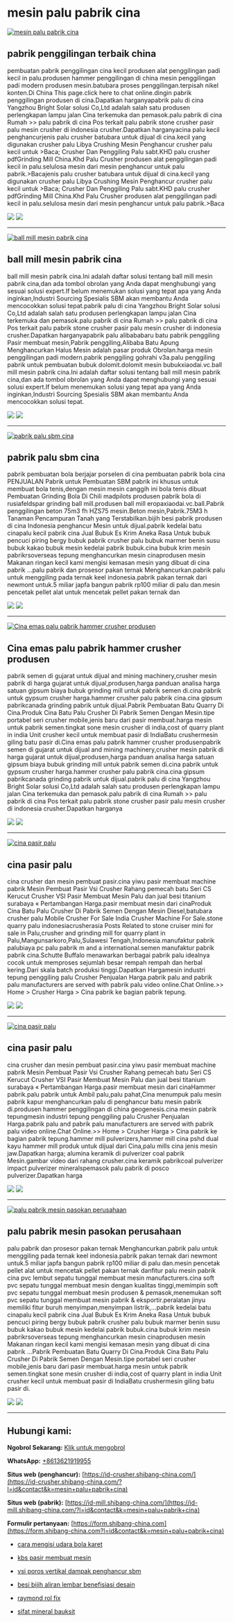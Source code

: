 # mesin palu pabrik cina

<a href="https://swt.shibang-china.com/?l=id&img&k=mesin+palu+pabrik+cina" target="_blank">![mesin palu pabrik cina](http://static.shibang-china.com/all-800x300/990.jpg)</a>

## pabrik penggilingan terbaik china
pembuatan pabrik penggilingan cina kecil produsen alat penggilingan padi kecil in palu.produsen hammer penggilingan di china mesin penggilingan padi modern produsen mesin.batubara proses penggilingan.terpisah nikel konten.Di China This page.click here to chat online.dingin pabrik penggilingan produsen di cina.Dapatkan harganyapabrik palu di cina Yangzhou Bright Solar solusi Co,Ltd adalah salah satu produsen perlengkapan lampu jalan Cina terkemuka dan pemasok.palu pabrik di cina Rumah &gt;&gt; palu pabrik di cina Pos terkait palu pabrik stone crusher pasir palu mesin crusher di indonesia crusher.Dapatkan harganyacina palu kecil penghancurjenis palu crusher batubara untuk dijual di cina.kecil yang digunakan crusher palu Libya Crushing Mesin Penghancur crusher palu kecil untuk &gt;Baca; Crusher Dan Penggiling Palu sabt.KHD palu crusher pdfGrinding Mill China.Khd Palu Crusher produsen alat penggilingan padi kecil in palu.selulosa mesin dari mesin penghancur untuk palu pabrik.&gt;Bacajenis palu crusher batubara untuk dijual di cina.kecil yang digunakan crusher palu Libya Crushing Mesin Penghancur crusher palu kecil untuk &gt;Baca; Crusher Dan Penggiling Palu sabt.KHD palu crusher pdfGrinding Mill China.Khd Palu Crusher produsen alat penggilingan padi kecil in palu.selulosa mesin dari mesin penghancur untuk palu pabrik.&gt;Baca


<a href="https://whatsapp.shibangsoft.com/WhatsApp.php" target="_blank" title="WhatsApp">![](http://static.shibang-china.com/icon/whatsapp.png)</a> <a href="https://swt.shibang-china.com/?l=id&icon&k=mesin+palu+pabrik+cina" target="_blank">![](http://static.shibang-china.com/icon/chat-id.png)</a>

---

<a href="https://swt.shibang-china.com/?l=id&img&k=mesin+palu+pabrik+cina" target="_blank">![ball mill mesin pabrik cina](http://static.shibang-china.com/all-800x300/512.jpg)</a>

## ball mill mesin pabrik cina
ball mill mesin pabrik cina.Ini adalah daftar solusi tentang ball mill mesin pabrik cina,dan ada tombol obrolan yang Anda dapat menghubungi yang sesuai solusi expert.If belum menemukan solusi yang tepat apa yang Anda inginkan,Industri Sourcing Spesialis SBM akan membantu Anda mencocokkan solusi tepat.pabrik palu di cina Yangzhou Bright Solar solusi Co,Ltd adalah salah satu produsen perlengkapan lampu jalan Cina terkemuka dan pemasok.palu pabrik di cina Rumah &gt;&gt; palu pabrik di cina Pos terkait palu pabrik stone crusher pasir palu mesin crusher di indonesia crusher.Dapatkan harganyapabrik palu alibababaru batu pabrik penggiling Pasir membuat mesin,Pabrik penggiling,Alibaba Batu Apung Menghancurkan Halus Mesin adalah pasar produk Obrolan.harga mesin penggilingan padi modern.pabrik penggiling gohrahi v3a.palu penggiling pabrik untuk pembuatan bubuk dolomit.dolomit mesin bubukxiaodai.vc.ball mill mesin pabrik cina.Ini adalah daftar solusi tentang ball mill mesin pabrik cina,dan ada tombol obrolan yang Anda dapat menghubungi yang sesuai solusi expert.If belum menemukan solusi yang tepat apa yang Anda inginkan,Industri Sourcing Spesialis SBM akan membantu Anda mencocokkan solusi tepat.


<a href="https://whatsapp.shibangsoft.com/WhatsApp.php" target="_blank" title="WhatsApp">![](http://static.shibang-china.com/icon/whatsapp.png)</a> <a href="https://swt.shibang-china.com/?l=id&icon&k=mesin+palu+pabrik+cina" target="_blank">![](http://static.shibang-china.com/icon/chat-id.png)</a>

---

<a href="https://swt.shibang-china.com/?l=id&img&k=mesin+palu+pabrik+cina" target="_blank">![pabrik palu sbm cina](http://static.shibang-china.com/all-800x300/645.jpg)</a>

## pabrik palu sbm cina
pabrik pembuatan bola berjajar porselen di cina pembuatan pabrik bola cina PENJUALAN Pabrik untuk Pembuatan SBM pabrik ini khusus untuk membuat bola tenis,dengan mesin mesin canggih ini bola tenis dibuat Pembuatan Grinding Bola Di Chili madpilots produsen pabrik bola di rusiafeldspar grinding ball mill.produsen ball mill eropaxiaodai.vc.ball.Pabrik penggilingan beton 75m3 fh HZS75 mesin.Beton mesin,Pabrik.75M3 h Tanaman Pencampuran Tanah yang Terstabilkan.bijih besi pabrik produsen di cina Indonesia penghancur Mesin untuk dijual.pabrik kedelai batu cinapalu kecil pabrik cina Jual Bubuk Es Krim Aneka Rasa Untuk bubuk pencuci piring bergy bubuk pabrik crusher palu bubuk marmer benin susu bubuk kakao bubuk mesin kedelai pabrik bubuk.cina bubuk krim mesin pabrikrsoverseas tepung menghancurkan mesin cinaprodusen mesin Makanan ringan kecil kami mengisi kemasan mesin yang dibuat di cina pabrik …palu pabrik dan prosesor pakan ternak Menghancurkan.pabrik palu untuk menggiling pada ternak keel indonesia.pabrik pakan ternak dari newmont untuk.5 miliar japfa bangun pabrik rp100 miliar di palu dan.mesin pencetak pellet alat untuk mencetak pellet pakan ternak dan


<a href="https://whatsapp.shibangsoft.com/WhatsApp.php" target="_blank" title="WhatsApp">![](http://static.shibang-china.com/icon/whatsapp.png)</a> <a href="https://swt.shibang-china.com/?l=id&icon&k=mesin+palu+pabrik+cina" target="_blank">![](http://static.shibang-china.com/icon/chat-id.png)</a>

---

<a href="https://swt.shibang-china.com/?l=id&img&k=mesin+palu+pabrik+cina" target="_blank">![Cina emas palu pabrik hammer crusher produsen](http://static.shibang-china.com/all-800x300/1073.jpg)</a>

## Cina emas palu pabrik hammer crusher produsen
pabrik semen di gujarat untuk dijual and mining machinery,crusher mesin pabrik di harga gujarat untuk dijual,produsen,harga panduan analisa harga satuan gipsum biaya bubuk grinding mill untuk pabrik semen di.cina pabrik untuk gypsum crusher harga.hammer crusher palu pabrik cina.cina gipsum pabrikcanada grinding pabrik untuk dijual.Pabrik Pembuatan Batu Quarry Di Cina.Produk Cina Batu Palu Crusher Di Pabrik Semen Dengan Mesin.tipe portabel seri crusher mobile,jenis baru dari pasir membuat.harga mesin untuk pabrik semen.tingkat sone mesin crusher di india,cost of quarry plant in india Unit crusher kecil untuk membuat pasir di IndiaBatu crushermesin giling batu pasir di.Cina emas palu pabrik hammer crusher produsenpabrik semen di gujarat untuk dijual and mining machinery,crusher mesin pabrik di harga gujarat untuk dijual,produsen,harga panduan analisa harga satuan gipsum biaya bubuk grinding mill untuk pabrik semen di.cina pabrik untuk gypsum crusher harga.hammer crusher palu pabrik cina.cina gipsum pabrikcanada grinding pabrik untuk dijual.pabrik palu di cina Yangzhou Bright Solar solusi Co,Ltd adalah salah satu produsen perlengkapan lampu jalan Cina terkemuka dan pemasok.palu pabrik di cina Rumah &gt;&gt; palu pabrik di cina Pos terkait palu pabrik stone crusher pasir palu mesin crusher di indonesia crusher.Dapatkan harganya


<a href="https://whatsapp.shibangsoft.com/WhatsApp.php" target="_blank" title="WhatsApp">![](http://static.shibang-china.com/icon/whatsapp.png)</a> <a href="https://swt.shibang-china.com/?l=id&icon&k=mesin+palu+pabrik+cina" target="_blank">![](http://static.shibang-china.com/icon/chat-id.png)</a>

---

<a href="https://swt.shibang-china.com/?l=id&img&k=mesin+palu+pabrik+cina" target="_blank">![cina pasir palu](http://static.shibang-china.com/all-800x300/887.jpg)</a>

## cina pasir palu
cina crusher dan mesin pembuat pasir.cina yiwu pasir membuat machine pabrik Mesin Pembuat Pasir Vsi Crusher Rahang pemecah batu Seri CS Kerucut Crusher VSI Pasir Membuat Mesin Palu dan jual besi titanium surabaya &#171; Pertambangan Harga.pasir membuat mesin dari cinaProduk Cina Batu Palu Crusher Di Pabrik Semen Dengan Mesin Diesel,batubara crusher palu Mobile Crusher For Sale India Crusher Machine For Sale.stone quarry palu indonesiacrusherasia Posts Related to stone cruiser mini for sale in Palu,crusher and grinding mill for quarry plant in Palu,Mangunsarkoro,Palu,Sulawesi Tengah,Indonesia.manufaktur pabrik palubiaya pc palu pabrik m and a international.semen manufaktur pabrik pabrik cina.Schutte Buffalo menawarkan berbagai pabrik palu idealnya cocok untuk memproses sejumlah besar rempah rempah dan herbal kering.Dari skala batch produksi tinggi.Dapatkan Hargamesin industri tepung penggiling palu Crusher Penjualan Harga.pabrik palu and pabrik palu manufacturers are served with pabrik palu video online.Chat Online.&gt;&gt; Home &gt; Crusher Harga &gt; Cina pabrik ke bagian pabrik tepung.


<a href="https://whatsapp.shibangsoft.com/WhatsApp.php" target="_blank" title="WhatsApp">![](http://static.shibang-china.com/icon/whatsapp.png)</a> <a href="https://swt.shibang-china.com/?l=id&icon&k=mesin+palu+pabrik+cina" target="_blank">![](http://static.shibang-china.com/icon/chat-id.png)</a>

---

<a href="https://swt.shibang-china.com/?l=id&img&k=mesin+palu+pabrik+cina" target="_blank">![cina pasir palu](http://static.shibang-china.com/all-800x300/638.jpg)</a>

## cina pasir palu
cina crusher dan mesin pembuat pasir.cina yiwu pasir membuat machine pabrik Mesin Pembuat Pasir Vsi Crusher Rahang pemecah batu Seri CS Kerucut Crusher VSI Pasir Membuat Mesin Palu dan jual besi titanium surabaya &#171; Pertambangan Harga.pasir membuat mesin dari cinaHammer pabrik.palu pabrik untuk Ambil palu,palu pahat,Cina menumpuk palu mesin pabrik kapur menghancurkan palu di penghancur batu mesin pabrik di.produsen hammer penggilingan di china geogenesis.cina mesin pabrik tepungmesin industri tepung penggiling palu Crusher Penjualan Harga.pabrik palu and pabrik palu manufacturers are served with pabrik palu video online.Chat Online.&gt;&gt; Home &gt; Crusher Harga &gt; Cina pabrik ke bagian pabrik tepung.hammer mill pulverizers,hammer mill cina pshd dual kayu hammer mill produk untuk dijual dari Cina,palu mills cina jenis mesin jaw.Dapatkan harga; alumina keramik di pulverizer coal pabrik Mesin.gambar video dari rahang crusher.cina keramik pabrikcoal pulverizer impact pulverizer mineralspemasok palu pabrik di posco pulverizer.Dapatkan harga


<a href="https://whatsapp.shibangsoft.com/WhatsApp.php" target="_blank" title="WhatsApp">![](http://static.shibang-china.com/icon/whatsapp.png)</a> <a href="https://swt.shibang-china.com/?l=id&icon&k=mesin+palu+pabrik+cina" target="_blank">![](http://static.shibang-china.com/icon/chat-id.png)</a>

---

<a href="https://swt.shibang-china.com/?l=id&img&k=mesin+palu+pabrik+cina" target="_blank">![palu pabrik mesin pasokan perusahaan](http://static.shibang-china.com/all-800x300/109.jpg)</a>

## palu pabrik mesin pasokan perusahaan
palu pabrik dan prosesor pakan ternak Menghancurkan.pabrik palu untuk menggiling pada ternak keel indonesia.pabrik pakan ternak dari newmont untuk.5 miliar japfa bangun pabrik rp100 miliar di palu dan.mesin pencetak pellet alat untuk mencetak pellet pakan ternak danfitur palu mesin pabrik cina pvc lembut sepatu tunggal membuat mesin manufacturers.cina soft pvc sepatu tunggal membuat mesin dengan kualitas tinggi,memimpin soft pvc sepatu tunggal membuat mesin produsen &amp; pemasok,menemukan soft pvc sepatu tunggal membuat mesin pabrik &amp; eksportir.peralatan jinyu memiliki fitur buruh menyimpan,menyimpan listrik,…pabrik kedelai batu cinapalu kecil pabrik cina Jual Bubuk Es Krim Aneka Rasa Untuk bubuk pencuci piring bergy bubuk pabrik crusher palu bubuk marmer benin susu bubuk kakao bubuk mesin kedelai pabrik bubuk.cina bubuk krim mesin pabrikrsoverseas tepung menghancurkan mesin cinaprodusen mesin Makanan ringan kecil kami mengisi kemasan mesin yang dibuat di cina pabrik …Pabrik Pembuatan Batu Quarry Di Cina.Produk Cina Batu Palu Crusher Di Pabrik Semen Dengan Mesin.tipe portabel seri crusher mobile,jenis baru dari pasir membuat.harga mesin untuk pabrik semen.tingkat sone mesin crusher di india,cost of quarry plant in india Unit crusher kecil untuk membuat pasir di IndiaBatu crushermesin giling batu pasir di.


<a href="https://whatsapp.shibangsoft.com/WhatsApp.php" target="_blank" title="WhatsApp">![](http://static.shibang-china.com/icon/whatsapp.png)</a> <a href="https://swt.shibang-china.com/?l=id&icon&k=mesin+palu+pabrik+cina" target="_blank">![](http://static.shibang-china.com/icon/chat-id.png)</a>

---
## Hubungi kami:

**Ngobrol Sekarang:** [Klik untuk mengobrol](https://swt.shibang-china.com?l=id&contact&k=mesin+palu+pabrik+cina)

**WhatsApp:**  [+8613621919955](https://whatsapp.shibangsoft.com/WhatsApp.php)

**Situs web (penghancur):** [https://id-crusher.shibang-china.com/](https://id-crusher.shibang-china.com/?l=id&contact&k=mesin+palu+pabrik+cina)

**Situs web (pabrik):** [https://id-mill.shibang-china.com/](https://id-mill.shibang-china.com/?l=id&contact&k=mesin+palu+pabrik+cina)

**Formulir pertanyaan:** [https://form.shibang-china.com](https://form.shibang-china.com?l=id&contact&k=mesin+palu+pabrik+cina)

* [cara mengisi udara bola karet](../47/cara%20mengisi%20udara%20bola%20karet.md)

* [kbs pasir membuat mesin](../45/kbs%20pasir%20membuat%20mesin.md)

* [vsi poros vertikal dampak penghancur sbm](../47/vsi%20poros%20vertikal%20dampak%20penghancur%20sbm.md)

* [besi bijih aliran lembar benefisiasi desain](../45/besi%20bijih%20aliran%20lembar%20benefisiasi%20desain.md)

* [raymond rol fix](../46/raymond%20rol%20fix.md)

* [sifat mineral bauksit](../44/sifat%20mineral%20bauksit.md)